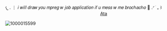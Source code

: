 𐔌   .  ⋮ 𝑖 𝑤𝑖𝑙𝑙 𝑑𝑟𝑎𝑤 𝑦𝑜𝑢 𝑚𝑝𝑟𝑒𝑔 𝑤 𝑗𝑜𝑏 𝑎𝑝𝑝𝑙𝑖𝑐𝑎𝑡𝑖𝑜𝑛 𝑖𝑓 𝑢 𝑚𝑒𝑠𝑠 𝑤 𝑚𝑒 𝑏𝑟𝑜𝑐ℎ𝑎𝑐ℎ𝑜 🙏 .ᐟ  ֹ   ₊ ꒱ㅤ ㅤ ㅤㅤㅤ ㅤㅤㅤ ㅤㅤㅤㅤㅤ ㅤㅤㅤ ㅤㅤㅤ ㅤㅤ
[Ata](https://via.atabook.org/)


![1000015599](https://github.com/user-attachments/assets/68913d4e-e516-45ae-b05a-fbea8d777e89)
